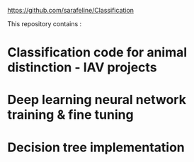 https://github.com/sarafeline/Classification

This repository contains : 

 # Classification code for animal distinction - IAV projects
 # Deep learning neural network training & fine tuning
 # Decision tree implementation

